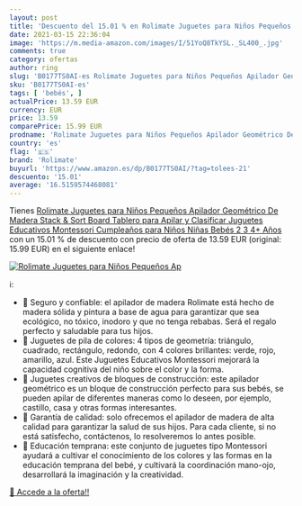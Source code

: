 ```yaml
---
layout: post
title: 'Descuento del 15.01 % en Rolimate Juguetes para Niños Pequeños Ap'
date: 2021-03-15 22:36:04
image: 'https://m.media-amazon.com/images/I/51YoQ8TkYSL._SL400_.jpg'
comments: true
category: ofertas
author: ring
slug: 'B0177TS0AI-es Rolimate Juguetes para Niños Pequeños Apilador Geométrico...'
sku: 'B0177TS0AI-es'
tags: [ 'bebés', ]
actualPrice: 13.59 EUR
currency: EUR
price: 13.59
comparePrice: 15.99 EUR
prodname: 'Rolimate Juguetes para Niños Pequeños Apilador Geométrico De Madera  Stack & Sort Board Tablero para Apilar y Clasificar  Juguetes Educativos Montessori Cumpleaños para Niños Niñas Bebés 2 3 4+ Años'
country: 'es'
flag: '🇪🇸'
brand: 'Rolimate'
buyurl: 'https://www.amazon.es/dp/B0177TS0AI/?tag=tolees-21'
descuento: '15.01'
average: '16.5159574468081'
---
```


Tienes [Rolimate Juguetes para Niños Pequeños Apilador Geométrico De Madera  Stack & Sort Board Tablero para Apilar y Clasificar  Juguetes Educativos Montessori Cumpleaños para Niños Niñas Bebés 2 3 4+ Años](https://www.amazon.es/dp/B0177TS0AI/?tag=tolees-21) con un 15.01 % de descuento con precio de oferta de 13.59 EUR (original: 15.99 EUR) en el siguiente enlace!

[![Rolimate Juguetes para Niños Pequeños Ap](https://m.media-amazon.com/images/I/51YoQ8TkYSL._SL400_.jpg)](https://www.amazon.es/dp/B0177TS0AI/?tag=tolees-21)

ℹ️:

- 🔵 Seguro y confiable: el apilador de madera Rolimate está hecho de madera sólida y pintura a base de agua para garantizar que sea ecológico, no tóxico, inodoro y que no tenga rebabas. Será el regalo perfecto y saludable para tus hijos.
- 🔴 Juguetes de pila de colores: 4 tipos de geometría: triángulo, cuadrado, rectángulo, redondo, con 4 colores brillantes: verde, rojo, amarillo, azul. Este Juguetes Educativos Montessori mejorará la capacidad cognitiva del niño sobre el color y la forma.
- 🔴 Juguetes creativos de bloques de construcción: este apilador geométrico es un bloque de construcción perfecto para sus bebés, se pueden apilar de diferentes maneras como lo deseen, por ejemplo, castillo, casa y otras formas interesantes.
- 🔴 Garantía de calidad: solo ofrecemos el apilador de madera de alta calidad para garantizar la salud de sus hijos. Para cada cliente, si no está satisfecho, contáctenos, lo resolveremos lo antes posible.
- 🔵 Educación temprana: este conjunto de juguetes tipo Montessori ayudará a cultivar el conocimiento de los colores y las formas en la educación temprana del bebé, y cultivará la coordinación mano-ojo, desarrollará la imaginación y la creatividad.

[🛒 Accede a la oferta!!](https://www.amazon.es/dp/B0177TS0AI/?tag=tolees-21)
